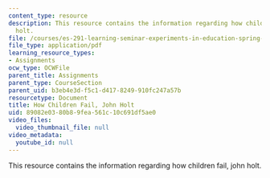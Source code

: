 ```yaml
---
content_type: resource
description: This resource contains the information regarding how children fail, john
  holt.
file: /courses/es-291-learning-seminar-experiments-in-education-spring-2003/89082e0380b89fea561c10c691df5ae0_MITES_291S03_1b_holt.pdf
file_type: application/pdf
learning_resource_types:
- Assignments
ocw_type: OCWFile
parent_title: Assignments
parent_type: CourseSection
parent_uid: b3eb4e3d-f5c1-d417-8249-910fc247a57b
resourcetype: Document
title: How Children Fail, John Holt
uid: 89082e03-80b8-9fea-561c-10c691df5ae0
video_files:
  video_thumbnail_file: null
video_metadata:
  youtube_id: null
---
```

This resource contains the information regarding how children fail, john holt.